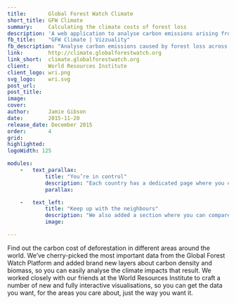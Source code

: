 ```yaml
---
title:       Global Forest Watch Climate
short_title: GFW Climate
summary:     Calculating the climate costs of forest loss
description: 'A web application to analyse carbon emissions arising from forest loss, created with the World Resources Institute and the Global Forest Watch team'
fb_title:    "GFW Climate | Vizzuality"
fb_description: "Analyse carbon emissions caused by forest loss across the world"
link:        http://climate.globalforestwatch.org
link_short:  climate.globalforestwatch.org
client:      World Resources Institute
client_logo: wri.png
svg_logo:    wri.svg
post_url:    
post_title:  
image:       
cover:       
author:      Jamie Gibson
date:        2015-11-20
release_date: December 2015
order:       4
grid:   
highlighted: 
logoWidth: 125

modules:
	- 	text_parallax:
			title: "You’re in control"
			description: "Each country has a dedicated page where you can quickly grasp the extent and direction of trends in deforestation, associated emissions and biomass. But we know that no two people are alike; everyone has different preferences for measuring these things. On each graph you can change the unit of measurement, the time range, % canopy density and the dataset shown for each indicator. When you have the data you want, the way you want it, you can save it, print it or share it!"
			parallax:

	- 	text_left:
			title: "Keep up with the neighbours"
			description: "We also added a section where you can compare indicators for specific locations, whether that’s countries, jurisdictions or areas of interest like Protected Areas. It you ever wanted to see if Guatemala or Guyana are doing better at halting deforestation, or if Kenya’s Protected Areas are conserving more biomass than Tanzania’s, you can! With so many different types of people coming to use the tool, we wanted to give you as much flexibility as possible so you can get the data you need."
			image:

---
```

Find out the carbon cost of deforestation in different areas around the world. We’ve cherry-picked the most important data from the Global Forest Watch Platform and added brand new layers about carbon density and biomass, so you can easily analyse the climate impacts that result. We worked closely with our friends at the World Resources Institute to craft a number of new and fully interactive visualisations, so you can get the data you want, for the areas you care about, just the way you want it. 
